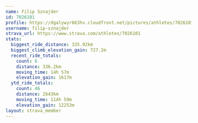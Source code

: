 ```yaml
---
name: Filip Sznajder
id: 7026101
profile: https://dgalywyr863hv.cloudfront.net/pictures/athletes/7026101/2123836/19/large.jpg
username: filip-sznajder
strava_url: https://www.strava.com/athletes/7026101
stats:
  biggest_ride_distance: 335.92km
  biggest_climb_elevation_gain: 727.2m
  recent_ride_totals:
    count: 6
    distance: 336.2km
    moving_time: 14h 57m
    elevation_gain: 1617m
  ytd_ride_totals:
    count: 46
    distance: 2643km
    moving_time: 114h 59m
    elevation_gain: 12253m
layout: strava_member
--- 
```

